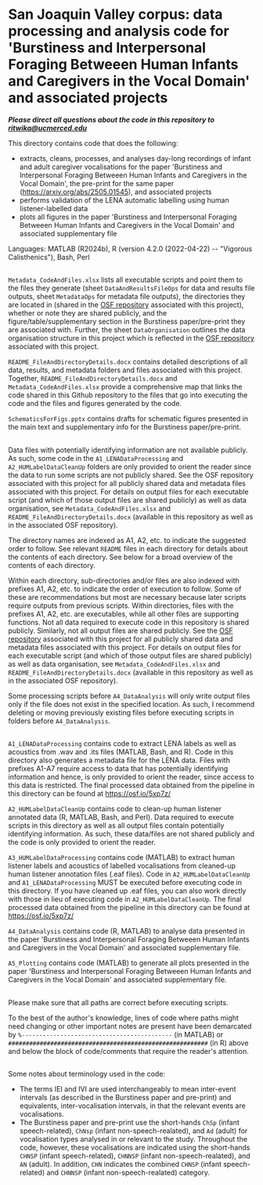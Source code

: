 # San Joaquin Valley corpus: data processing and analysis code for 'Burstiness and Interpersonal Foraging Betweeen Human Infants and Caregivers in the Vocal Domain' and associated projects  

***Please direct all questions about the code in this repository to ritwika@ucmerced.edu***  

This directory contains code that does the following:
- extracts, cleans, processes, and analyses day-long recordings of infant and adult caregiver vocalisations for the paper 'Burstiness and Interpersonal Foraging Betweeen Human Infants and Caregivers in the Vocal Domain', the pre-print for the same paper (https://arxiv.org/abs/2505.01545), and associated projects
- performs validation of the LENA automatic labelling using human listener-labelled data
- plots all figures in the paper 'Burstiness and Interpersonal Foraging Betweeen Human Infants and Caregivers in the Vocal Domain' and associated supplementary file

Languages: MATLAB (R2024b), R (version 4.2.0 (2022-04-22) -- "Vigorous Calisthenics"), Bash, Perl

##  

`Metadata_CodeAndFiles.xlsx` lists all executable scripts and point them to the files they generate (sheet `DataAndResultsFileOps` for data and results file outputs, sheet `MetadataOps` for metadata file outputs), the directories they are located in (shared in the [OSF repository](https://osf.io/5xp7z/) associated with this project), whether or note they are shared publicly, and the figure/table/supplementary section in the Burstiness paper/pre-print they are associated with. Further, the sheet `DataOrganisation` outlines the data organisation structure in this project which is reflected in the [OSF repository](https://osf.io/5xp7z/) associated with this project. 

`README_FileAndDirectoryDetails.docx` contains detailed descriptions of all data, results, and metadata folders and files associated with this project. Together, `README_FileAndDirectoryDetails.docx` and `Metadata_CodeAndFiles.xlsx` provide a comprehensive map that links the code shared in this Github repository to the files that go into executing the code and the files and figures generated by the code. 

`SchematicsForFigs.pptx` contains drafts for schematic figures presented in the main text and supplementary info for the Burstiness paper/pre-print. 

## 

Data files with potentially identifying information are not available publicly. As such, some code in the `A1_LENADataProcessing` and `A2_HUMLabelDataCleanUp` folders are only provided to orient the reader since the data to run some scripts are not publicly shared. See the OSF repository associated with this project for all publicly shared data and metadata files associated with this project. For details on output files for each executable script (and which of those output files are shared publicly) as well as data organisation, see `Metadata_CodeAndFiles.xlsx` and `README_FileAndDirectoryDetails.docx` (available in this repository as well as in the associated OSF repository).

The directory names are indexed as A1, A2, etc. to indicate the suggested order to follow. See relevant `README` files in each directory for details about the contents of each directory. See below for a broad overview of the contents of each directory.

Within each directory, sub-directories and/or files are also indexed with prefixes A1, A2, etc. to indicate the order of execution to follow. Some of these are recommendations but most are necessary because later scripts require outputs from previous scripts. Within directories, files with the prefixes A1, A2, etc. are executables, while all other files are supporting functions. Not all data required to execute code in this repository is shared publicly. Similarly, not all output files are shared publicly. See the [OSF repository](https://osf.io/5xp7z/) associated with this project for all publicly shared data and metadata files associated with this project. For details on output files for each executable script (and which of those output files are shared publicly) as well as data organisation, see `Metadata_CodeAndFiles.xlsx` and `README_FileAndDirectoryDetails.docx` (available in this repository as well as in the associated OSF repository).

Some processing scripts before `A4_DataAnalysis` will only write output files only if the file does not exist in the specified location. As such, I recommend deleting or moving previously existing files before executing scripts in folders before `A4_DataAnalysis`.

##

`A1_LENADataProcessing` contains code to extract LENA labels as well as acoustics from .wav and .its files (MATLAB, Bash, and R). Code in this directory also generates a metadata file for the LENA data. Files with prefixes A1-A7 require access to data that has potentially identifying information and hence, is only provided to orient the reader, since access to this data is restricted. The final processed data obtained from the pipeline in this directory can be found at https://osf.io/5xp7z/

`A2_HUMLabelDataCleanUp` contains code to clean-up human listener annotated data (R, MATLAB, Bash, and Perl). Data required to execute scripts in this directory as well as all output files contain potentially identifying information. As such, these data/files are not shared publicly and the code is only provided to orient the reader.  

`A3_HUMLabelDataProcessing` contains code (MATLAB) to extract human listener labels and acoustics of labelled vocalisations from cleaned-up human listener annotation files (.eaf files). Code in `A2_HUMLabelDataCleanUp` and `A1_LENADataProcessing` MUST be executed before executing code in this directory. If you have cleaned up .eaf files, you can also work directly with those in lieu of executing code in `A2_HUMLabelDataCleanUp`. The final processed data obtained from the pipeline in this directory can be found at https://osf.io/5xp7z/

`A4_DataAnalysis` contains code (R, MATLAB) to analyse data presented in the paper 'Burstiness and Interpersonal Foraging Betweeen Human Infants and Caregivers in the Vocal Domain' and associated supplementary file. 

`A5_Plotting` contains code (MATLAB) to generate all plots presented in the paper 'Burstiness and Interpersonal Foraging Betweeen Human Infants and Caregivers in the Vocal Domain' and associated supplementary file.

##
Please make sure that all paths are correct before executing scripts. 

To the best of the author's knowledge, lines of code where paths might need changing or other important notes are present have been demarcated by `%-------------------------------------------` (in MATLAB) or `#########################################################` (in R) above and below the block of code/comments that require the reader's attention. 
##

Some notes about terminology used in the code:  
- The terms IEI and IVI are used interchangeably to mean inter-event intervals (as described in the Burstiness paper and pre-print) and equivalents, inter-vocalisation intervals, in that the relevant events are vocalisations.
- The Burstiness paper and pre-print use the short-hands `ChSp` (infant speech-related), `ChNsp` (infant non-speech-realated), and `Ad` (adult) for vocalisation types analysed in or relevant to the study. Throughout the code, however, these vocalisations are indicated using the short-hands `CHNSP` (infant speech-related), `CHNNSP` (infant non-speech-realated), and `AN` (adult). In addition, `CHN` indicates the combined `CHNSP` (infant speech-related) and `CHNNSP` (infant non-speech-realated) category.


